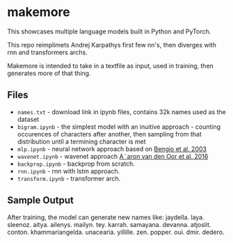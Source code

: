 # makemore

This showcases multiple language models built in Python and PyTorch.

This repo reimplimets Andrej Karpathys first few nn's, then diverges with rnn and transformers archs.

Makemore is intended to take in a textfile as input, used in training, then generates more of that thing.

## Files

- `names.txt` - download link in ipynb files, contains 32k names used as the dataset
- `bigram.ipynb` - the simplest model with an inuitive approach - counting occurences of characters after another, then sampling from that distribution until a termining character is met
- `mlp.ipynb` - neural network approach based on [Bengio et al. 2003](https://www.jmlr.org/papers/volume3/bengio03a/bengio03a.pdf)
- `wavenet.ipynb` - wavenet approach [A¨aron van den Oor et al. 2016](https://arxiv.org/pdf/1609.03499)
- `backprop.ipynb` - backprop from scratch.
- `rnn.ipynb` - rnn with lstm approach.
- `transform.ipynb` - transformer arch.

## Sample Output

After training, the model can generate new names like: 
jaydella.
laya.
sleenoz.
aitya.
ailenys.
mailyn.
tey.
karrah.
samayana.
devanna.
atjoslit.
conton.
khammariangelda.
unacearia.
yillille.
zen.
popper.
oui.
dmir.
dedero.
